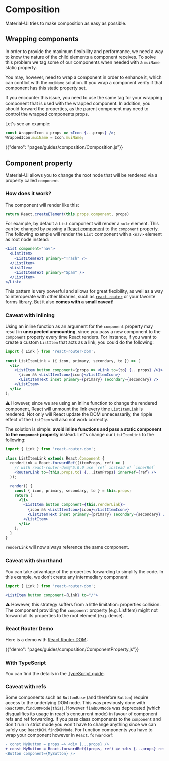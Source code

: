 # Composition

<p class="description">Material-UI tries to make composition as easy as possible.</p>

## Wrapping components

In order to provide the maximum flexibility and performance,
we need a way to know the nature of the child elements a component receives.
To solve this problem we tag some of our components when needed
with a `muiName` static property.

You may, however, need to wrap a component in order to enhance it, 
which can conflict with the `muiName` solution. If you wrap a component verify if
that component has this static property set.

If you encounter this issue, you need to use the same tag for your wrapping component 
that is used with the wrapped component. In addition, you should forward the properties, 
as the parent component may need to control the wrapped components props.

Let's see an example:

```jsx
const WrappedIcon = props => <Icon {...props} />;
WrappedIcon.muiName = Icon.muiName;
```

{{"demo": "pages/guides/composition/Composition.js"}}

## Component property

Material-UI allows you to change the root node that will be rendered via a property called `component`.

### How does it work?

The component will render like this:

```js
return React.createElement(this.props.component, props)
```

For example, by default a `List` component will render a `<ul>` element.
This can be changed by passing a [React component](https://reactjs.org/docs/components-and-props.html#function-and-class-components) to the `component` property.
The following example will render the `List` component with a `<nav>` element as root node instead:

```jsx
<List component="nav">
  <ListItem>
    <ListItemText primary="Trash" />
  </ListItem>
  <ListItem>
    <ListItemText primary="Spam" />
  </ListItem>
</List>
```

This pattern is very powerful and allows for great flexibility, as well as a way to interoperate with other libraries, such as [`react-router`](#react-router-demo) or your favorite forms library. But it also **comes with a small caveat!**

### Caveat with inlining

Using an inline function as an argument for the `component` property may result in **unexpected unmounting**, since you pass a new component to the `component` property every time React renders.
For instance, if you want to create a custom `ListItem` that acts as a link, you could do the following:

```jsx
import { Link } from 'react-router-dom';

const ListItemLink = ({ icon, primary, secondary, to }) => (
  <li>
    <ListItem button component={props => <Link to={to} {...props} />}>
      {icon && <ListItemIcon>{icon}</ListItemIcon>}
      <ListItemText inset primary={primary} secondary={secondary} />
    </ListItem>
  </li>
);
```

⚠️ However, since we are using an inline function to change the rendered component, React will unmount the link every time `ListItemLink` is rendered. Not only will React update the DOM unnecessarily, the ripple effect of the `ListItem` will also not work correctly.

The solution is simple: **avoid inline functions and pass a static component to the `component` property** instead.
Let's change our `ListItemLink` to the following:

```jsx
import { Link } from 'react-router-dom';

class ListItemLink extends React.Component {
  renderLink = React.forwardRef((itemProps, ref) => (
    // with react-router-dom@^5.0.0 use `ref` instead of `innerRef`
    <RouterLink to={this.props.to} {...itemProps} innerRef={ref} />
  ));

  render() {
    const { icon, primary, secondary, to } = this.props;
    return (
      <li>
        <ListItem button component={this.renderLink}>
          {icon && <ListItemIcon>{icon}</ListItemIcon>}
          <ListItemText inset primary={primary} secondary={secondary} />
        </ListItem>
      </li>
    );
  }
}
```

`renderLink` will now always reference the same component.

### Caveat with shorthand

You can take advantage of the properties forwarding to simplify the code.
In this example, we don't create any intermediary component:

```jsx
import { Link } from 'react-router-dom';

<ListItem button component={Link} to="/">
```

⚠️ However, this strategy suffers from a little limitation: properties collision.
The component providing the `component` property (e.g. ListItem) might not forward all its properties to the root element (e.g. dense).

### React Router Demo

Here is a demo with [React Router DOM](https://github.com/ReactTraining/react-router):

{{"demo": "pages/guides/composition/ComponentProperty.js"}}

### With TypeScript

You can find the details in the [TypeScript guide](/guides/typescript#usage-of-component-property).

### Caveat with refs

Some components such as `ButtonBase` (and therefore `Button`) require access to the 
underlying DOM node. This was previously done with `ReactDOM.findDOMNode(this)`.
However `findDOMNode` was deprecated (which disqualifies its usage in react's concurrent mode)
in favour of component refs and ref forwarding. If you pass class components to
the `component` and don't run in strict mode you won't have to change anything
since we can safely use `ReactDOM.findDOMNode`. For function components you have
to wrap your component however in `React.forwardRef`:

```diff
- const MyButton = props => <div {...props} />
+ const MyButton = React.forwardRef((props, ref) => <div {...props} ref={ref} />)
<Button component={MyButton} />
```
